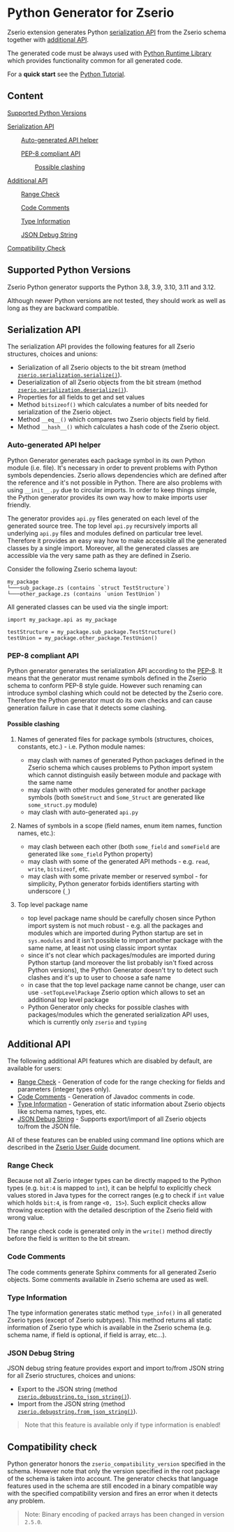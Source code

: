 # Python Generator for Zserio

Zserio extension generates Python [serialization API](#serialization-api) from the Zserio schema together
with [additional API](#additional-api).

The generated code must be always used with
[Python Runtime Library](https://zserio.org/doc/runtime/latest/python) which provides functionality common for
all generated code.

For a **quick start** see the [Python Tutorial](https://github.com/ndsev/zserio-tutorial-python#zserio-python-quick-start-tutorial).

## Content

[Supported Python Versions](#supported-python-versions)

[Serialization API](#serialization-api)

&nbsp; &nbsp; &nbsp; &nbsp; [Auto-generated API helper](#auto-generated-api-helper)

&nbsp; &nbsp; &nbsp; &nbsp; [PEP-8 compliant API](#pep-8-compliant-api)

&nbsp; &nbsp; &nbsp; &nbsp; &nbsp; &nbsp; &nbsp; &nbsp; [Possible clashing](#possible-clashing)

[Additional API](#additional-api)

&nbsp; &nbsp; &nbsp; &nbsp; [Range Check](#range-check)

&nbsp; &nbsp; &nbsp; &nbsp; [Code Comments](#code-comments)

&nbsp; &nbsp; &nbsp; &nbsp; [Type Information](#type-information)

&nbsp; &nbsp; &nbsp; &nbsp; [JSON Debug String](#json-debug-string)

[Compatibility Check](#compatibility-check)

## Supported Python Versions

Zserio Python generator supports the Python 3.8, 3.9, 3.10, 3.11 and 3.12.

Although newer Python versions are not tested, they should work as well as long as they are backward compatible.

## Serialization API

The serialization API provides the following features for all Zserio structures, choices and unions:

- Serialization of all Zserio objects to the bit stream
  (method [`zserio.serialization.serialize()`](https://zserio.org/doc/runtime/latest/python/zserio.serialization.html#module-zserio.serialization)).
- Deserialization of all Zserio objects from the bit stream
  (method [`zserio.serialization.deserialize()`](https://zserio.org/doc/runtime/latest/python/zserio.serialization.html#module-zserio.serialization)).
- Properties for all fields to get and set values
- Method `bitsizeof()` which calculates a number of bits needed for serialization of the Zserio object.
- Method `__eq__()` which compares two Zserio objects field by field.
- Method `__hash__()` which calculates a hash code of the Zserio object.

### Auto-generated API helper

Python Generator generates each package symbol in its own Python module (i.e. file). It's necessary in order
to prevent problems with Python symbols dependencies. Zserio allows dependencies which are defined after the
reference and it's not possible in Python. There are also problems with using `__init__.py` due to circular
imports. In order to keep things simple, the Python generator provides its own way how to make imports user
friendly.

The generator provides `api.py` files generated on each level of the generated source tree. The top level `api.py`
recursively imports all underlying `api.py` files and modules defined on particular tree level. Therefore it
provides an easy way how to make accessible all the generated classes by a single import. Moreover, all the
generated classes are accessible via the very same path as they are defined in Zserio.

Consider the following Zserio schema layout:
```
my_package
└───sub_package.zs (contains `struct TestStructure`)
└───other_package.zs (contains `union TestUnion`)
```

All generated classes can be used via the single import:
```
import my_package.api as my_package

testStructure = my_package.sub_package.TestStructure()
testUnion = my_package.other_package.TestUnion()
```

### PEP-8 compliant API

Python generator generates the serialization API according to the
[PEP-8](https://www.python.org/dev/peps/pep-0008/). It means that the generator must rename symbols defined
in the Zserio schema to conform PEP-8 style guide. However such renaming can introduce symbol clashing which
could not be detected by the Zserio core. Therefore the Python generator must do its own checks and can cause
generation failure in case that it detects some clashing.

#### Possible clashing

1. Names of generated files for package symbols (structures, choices, constants, etc.) -
   i.e. Python module names:
   - may clash with names of generated Python packages defined in the Zserio schema which causes problems to
     Python import system which cannot distinguish easily between module and package with the same name
   - may clash with other modules generated for another package symbols (both `SomeStruct` and `Some_Struct`
     are generated like `some_struct.py` module)
   - may clash with auto-generated `api.py`

2. Names of symbols in a scope (field names, enum item names, function names, etc.):
   - may clash between each other (both `some_field` and `someField` are generated like `some_field` Python
     property)
   - may clash with some of the generated API methods - e.g. `read`, `write`, `bitsizeof`, etc.
   - may clash with some private member or reserved symbol - for simplicity, Python generator forbids
     identifiers starting with underscore (`_`)

3. Top level package name
   - top level package name should be carefully chosen since Python import system is not much robust -
     e.g. all the packages and modules which are imported during Python startup are set in `sys.modules` and
     it isn't possible to import another package with the same name, at least not using classic import syntax
   - since it's not clear which packages/modules are imported during Python startup
     (and moreover the list probably isn't fixed across Python versions), the Python Generator doesn't try
     to detect such clashes and it's up to user to choose a safe name
   - in case that the top level package name cannot be change, user can use `-setTopLevelPackage` Zserio option
     which allows to set an additional top level package
   - Python Generator only checks for possible clashes with packages/modules which the generated serialization
     API uses, which is currently only `zserio` and `typing`

## Additional API

The following additional API features which are disabled by default, are available for users:

- [Range Check](#range-check) - Generation of code for the range checking for fields and parameters (integer types only).
- [Code Comments](#code-comments) - Generation of Javadoc comments in code.
- [Type Information](#type-information) - Generation of static information about Zserio objects like schema names, types, etc.
- [JSON Debug String](#json-debug-string) - Supports export/import of all Zserio objects to/from the JSON file.

All of these features can be enabled using command line options which are described in the
[Zserio User Guide](../../../doc/ZserioUserGuide.md#zserio-command-line-interface) document.

### Range Check

Because not all Zserio integer types can be directly mapped to the Python types (e.g. `bit:4` is mapped to
`int`), it can be helpful to explicitly check values stored in Java types for the correct ranges
(e.g to check if `int` value which holds `bit:4`, is from range `<0, 15>`). Such explicit checks allow
throwing exception with the detailed description of the Zserio field with wrong value.

The range check code is generated only in the `write()` method directly before the field is written to the
bit stream.

### Code Comments

The code comments generate Sphinx comments for all generated Zserio objects. Some comments available
in Zserio schema are used as well.

### Type Information

The type information generates static method `type_info()` in all generated Zserio types (except of Zserio
subtypes). This method returns all static information of Zserio type which is available in the Zserio schema
(e.g. schema name, if field is optional, if field is array, etc...).

### JSON Debug String

JSON debug string feature provides export and import to/from JSON string for all Zserio structures,
choices and unions:

- Export to the JSON string
  (method [`zserio.debugstring.to_json_string()`](https://zserio.org/doc/runtime/latest/python/zserio.debugstring.html#module-zserio.debugstring)).
- Import from the JSON string
  (method [`zserio.debugstring.from_json_string()`](https://zserio.org/doc/runtime/latest/python/zserio.debugstring.html#module-zserio.debugstring)).

> Note that this feature is available only if type information is enabled!

## Compatibility check

Python generator honors the `zserio_compatibility_version` specified in the schema. However note that only
the version specified in the root package of the schema is taken into account. The generator checks that
language features used in the schema are still encoded in a binary compatible way with the specified
compatibility version and fires an error when it detects any problem.

> Note: Binary encoding of packed arrays has been changed in version `2.5.0`.
